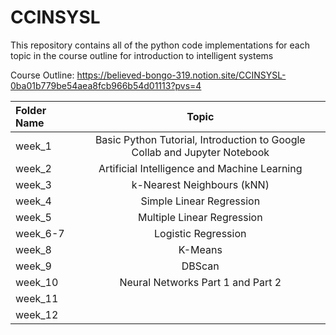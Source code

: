 # **CCINSYSL**

This repository contains all of the python code implementations for each topic in the course outline for introduction to intelligent systems

Course Outline: https://believed-bongo-319.notion.site/CCINSYSL-0ba01b779be54aea8fcb966b54d01113?pvs=4

| Folder Name | Topic |
| :---         |     :---:      |       
| week_1   | Basic Python Tutorial, Introduction to Google Collab and Jupyter Notebook |
| week_2   | Artificial Intelligence and Machine Learning |
| week_3   | k-Nearest Neighbours (kNN)|
| week_4   | Simple Linear Regression |
| week_5  | Multiple Linear Regression |
| week_6-7   | Logistic Regression |
| week_8   | K-Means |
| week_9   | DBScan|
| week_10   | Neural Networks Part 1 and Part 2 |
| week_11   |  |
| week_12   |  |

